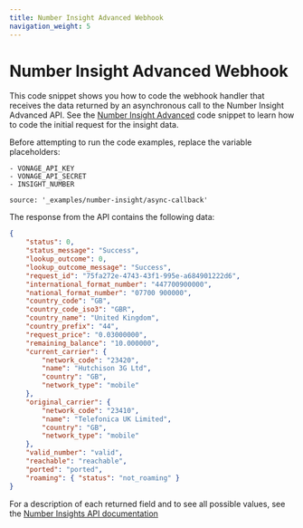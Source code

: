 ```yaml
---
title: Number Insight Advanced Webhook
navigation_weight: 5
---
```


# Number Insight Advanced Webhook

This code snippet shows you how to code the webhook handler that receives the data returned by an asynchronous call to the Number Insight Advanced API. See the [Number Insight Advanced](/number-insight/code-snippets/number-insight-advanced-async) code snippet to learn how to code the initial request for the insight data.

Before attempting to run the code examples, replace the variable placeholders:

```snippet_variables
- VONAGE_API_KEY
- VONAGE_API_SECRET
- INSIGHT_NUMBER
```

```code_snippets
source: '_examples/number-insight/async-callback'
```

The response from the API contains the following data:

```json
{
    "status": 0,
    "status_message": "Success",
    "lookup_outcome": 0,
    "lookup_outcome_message": "Success",
    "request_id": "75fa272e-4743-43f1-995e-a684901222d6",
    "international_format_number": "447700900000",
    "national_format_number": "07700 900000",
    "country_code": "GB",
    "country_code_iso3": "GBR",
    "country_name": "United Kingdom",
    "country_prefix": "44",
    "request_price": "0.03000000",
    "remaining_balance": "10.000000",
    "current_carrier": {
        "network_code": "23420",
        "name": "Hutchison 3G Ltd",
        "country": "GB",
        "network_type": "mobile"
    },
    "original_carrier": {
        "network_code": "23410",
        "name": "Telefonica UK Limited",
        "country": "GB",
        "network_type": "mobile"
    },
    "valid_number": "valid",
    "reachable": "reachable",
    "ported": "ported",
    "roaming": { "status": "not_roaming" }
}
```

For a description of each returned field and to see all possible values, see the [Number Insights API documentation](/api/number-insight#asyncCallback)
